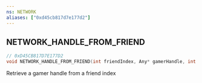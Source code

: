 ```yaml
---
ns: NETWORK
aliases: ["0xd45cb817d7e177d2"]
---
```

## NETWORK_HANDLE_FROM_FRIEND

```c
// 0xD45CB817D7E177D2
void NETWORK_HANDLE_FROM_FRIEND(int friendIndex, Any* gamerHandle, int sizeOfData);
```

Retrieve a gamer handle from a friend index

